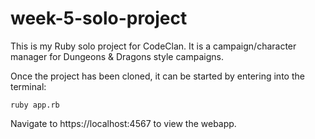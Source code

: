 # week-5-solo-project

This is my Ruby solo project for CodeClan. It is a campaign/character manager for Dungeons & Dragons style campaigns.

Once the project has been cloned, it can be started by entering into the terminal:

`ruby app.rb`

Navigate to https://localhost:4567 to view the webapp.
